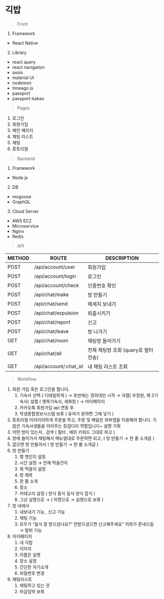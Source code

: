 # 긱밥

> Front

1. Framework

- React Native

2. Library

- react query
- react navigation
- axois
- material UI
- nodemon
- timeago js
- passport
- passport-kakao

> Pages

1. 로그인
2. 회원가입
3. 메인 페이지
4. 채팅 리스트
5. 채팅
6. 튜토리얼

> Backend

1. Framework

- Node js

2. DB

- mogoose
- GraphQL

3. Cloud Server

- AWS EC2
- Microservice
- Nginx
- Redis

> API

| METHOD | ROUTE                 | DESCRIPTION                          |
| ------ | --------------------- | ------------------------------------ |
| POST   | /api/account/user     | 회원가입                             |
| POST   | /api/account/login    | 로그인                               |
| POST   | /api/account/check    | 인증번호 확인                        |
| POST   | /api/chat/make        | 방 만들기                            |
| POST   | /api/chat/send        | 메세지 보내기                        |
| POST   | /api/chat/expulsion   | 퇴출시키기                           |
| POST   | /api/chat/report      | 신고                                 |
| POST   | /api/chat/leave       | 방 나가기                            |
| GET    | /api/chat/room        | 채팅방 들어가기                      |
| GET    | /api/chat/all         | 전체 채팅방 조회 (query로 필터 전송) |
| GET    | /api/account/:chat_id | 내 채팅 리스트 조회                  |

> Workflow

1. 회원 가입 혹은 로그인을 합니다.
   1. 기숙사 선택 ( 디테일하게 ) → 초반에는 경희대만 시작 → 국캠( 우정원, 제 2기숙사) 설캠 ( 행복기숙사, 세화원 ) → 마이페이지
   2. 카카오톡 회원가입 api 연동 후
   3. 학생종합정보시스템 보류 ( 유저가 원하면 그때 넣기 )
2. 튜토리얼 이러이러하게 주문을 하고, 주문 및 배달은 외부앱을 이용해야 합니다. 긱밥은 기숙사생들을 이어주는 징검다리 역할입니다~ 설명 기획
3. 어떤 방이 있는지 , 검색 ( 필터 , 배민 키워드 그대로 하고 )
4. 방에 들어가서 채팅해서 메뉴얼대로 주문하면 되고, ( 방 만들기 → 한 줄 소개글 )
5. 없으면 방 만들어서 ( 방 만들기 → 한 줄 소개글 )
6. 방 만들기
   1. 몇 명인지 설정
   2. 시간 설정 → 언제 먹을건지
   3. 뭐 먹을지 설정
   4. 방 제목
   5. 한 줄 소개
   6. 장소
   7. 카테고리 설정 ( 한식 중식 일식 양식 잡식 )
   8. 그냥 실명으로 → ( 익명으로 → 실명으로 보류 )
7. 방 내에서
   1. 내보내기 기능 , 신고 기능
   2. 채팅 기능
   3. 모두가 “음식 잘 받으셨나요?” 안받으셨으면 신고해주세요” 저희가 혼내드림 → 탈퇴 기능
8. 마이페이지
   1. 내 긱밥
   2. 이미지
   3. 이름은 실명
   4. 장소 설정
   5. 간단한 자기소개
   6. 비밀번호 변경
9. 채팅리스트
   1. 채팅하고 있는 것
   2. 마감임박 보류
